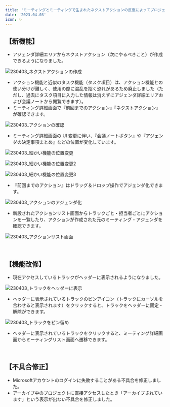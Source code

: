 ```yaml
---
title: 'ミーティングとミーティングで生まれたネクストアクションの反復によってプロジェクトを推進する、プロジェクト推進のメソッドを実践するための『アクション機能』をリリースしました。その他機能改修、不具合の修正を行いました。'
date: '2023.04.03'
icon: ✨
---
```


## 【新機能】

- アジェンダ詳細エリアからネクストアクション（次にやるべきこと）が作成できるようになりました。

![230403_ネクストアクションの作成](https://user-images.githubusercontent.com/92074639/229742411-dd138808-769b-428d-9214-362c610d01aa.png)

- アクション機能と近似のタスク機能（タスク項目）は、アクション機能との使い分けが難しく、使用の際に混乱を招く恐れがあるため廃止しました（ただし、過去にタスク項目に入力した情報は消えずにアジェンダ詳細エリアおよび会議ノートから閲覧できます）。
- ミーティング詳細画面で『前回までのアクション』『ネクストアクション』が確認できます。

![230403_アクションの確認](https://user-images.githubusercontent.com/92074639/229742497-a5689d36-0152-4c3e-aea9-767e3c5641f3.png)

- ミーティング詳細画面の UI 変更に伴い、『会議ノートボタン』や『アジェンダの決定事項まとめ』などの位置が変化しています。

![230403_細かい機能の位置変更](https://user-images.githubusercontent.com/92074639/229742613-f6fc08bf-cf73-4216-9923-e5fd17d6809c.png)

![230403_細かい機能の位置変更2](https://user-images.githubusercontent.com/92074639/229742624-04ae3fc9-83f1-4f22-9f8a-20679c7fcbe5.png)

![230403_細かい機能の位置変更3](https://user-images.githubusercontent.com/92074639/229742687-d23e4ba0-3d08-4ac1-bc52-1d8ded095bbb.png)

- 『前回までのアクション』はドラッグ＆ドロップ操作でアジェンダ化できます。

![230403_アクションのアジェンダ化](https://user-images.githubusercontent.com/92074639/229742733-a6daad40-e3ce-414c-94b2-b2f227c743d2.png)

- 新設されたアクションリスト画面からトラックごと・担当者ごとにアクションを一覧したり、アクションが作成された元のミーティング・アジェンダを確認できます。

![230403_アクションリスト画面](https://user-images.githubusercontent.com/92074639/229742817-1a80986e-cc7f-4737-9a8a-281224d3a26e.png)


<br>

## 【機能改修】

- 現在アクセスしているトラックがヘッダーに表示されるようになりました。

![230403_トラックをヘッダーに表示](https://user-images.githubusercontent.com/92074639/229742860-b31ce0b2-3081-474e-8153-e5e8f64ce3d3.png)

- ヘッダーに表示されているトラックのピンアイコン（トラックにカーソルを合わせると表示されます）をクリックすると、トラックをヘッダーに固定・解除ができます。

![230403_トラックをピン留め](https://user-images.githubusercontent.com/92074639/229742893-5e38d9a7-f0cf-4792-b2bc-7a861fb9f9f6.png)

- ヘッダーに表示されているトラックをクリックすると、ミーティング詳細画面からミーティングリスト画面へ遷移できます。

<br>

## 【不具合修正】

- Microsoftアカウントのログインに失敗することがある不具合を修正しました。
- アーカイブ中のプロジェクトに直接アクセスしたとき「アーカイブされています」という表示が出ない不具合を修正しました。
